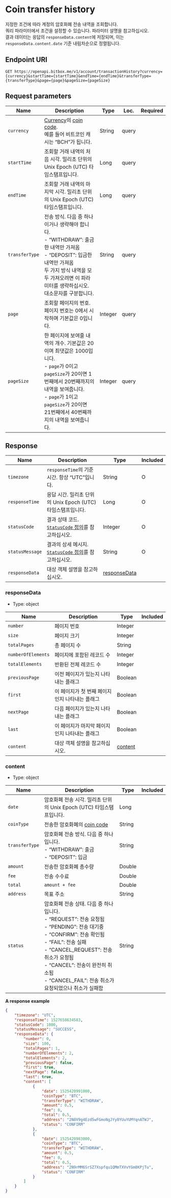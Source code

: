 # Coin transfer history

지정한 조건에 따라 계정의 암호화폐 전송 내역을 조회합니다. <br/>
쿼리 파라미터에서 조건을 설정할 수 있습니다. 파라미터 설명을 참고하십시오. <br/>
결과 데이터는 응답의 `responseData.content`에 저장되며, 이는 `responseData.content.date` 기준 내림차순으로 정렬됩니다.

## Endpoint URI

```
GET https://openapi.bitbox.me/v1/account/transactionHistory?currency={currency}&startTime={startTime}&endTime={endTime}&transferType={transferType}&page={page}&pageSize={pageSize}
```

## Request parameters

| Name                       | Description                                                                            | Type  | Loc.  | Required |
| -------------------------- | -------------------------------------------------------------------------------------- | ----- | ----- | -------- |
| `currency`                 | [Currency](/5_Terms.md#currency-for-coin-trading)의 [coin code](/5_Terms.md#coin-code). <br/>예를 들어 비트코인 캐시는 “BCH”가 됩니다. | String  | query |       |          |
| `startTime`                | 조회할 거래 내역의 처음 시각. 밀리초 단위의 Unix Epoch (UTC) 타임스탬프입니다.  | Long  | query |          |
| `endTime`                  | 조회할 거래 내역의 마지막 시각. 밀리초 단위의 Unix Epoch (UTC) 타임스탬프입니다.  | Long  | query |          |
| `transferType`             | 전송 방식. 다음 중 하나이거나 생략해야 합니다. <br/>- “WITHDRAW”: 출금한 내역만 가져옴 <br/>- “DEPOSIT”: 입금한 내역만 가져옴 <br/>두 가지 방식 내역을 모두 가져오려면 이 파라미터를 생략하십시오. <br/>대소문자를 구분합니다. | String | query | |
| `page` | 조회할 페이지의 번호. <br/>페이지 번호는 0에서 시작하며 기본값은 0입니다. | Integer | query | |
| `pageSize` | 한 페이지에 보여줄 내역의 개수. 기본값은 20이며 최댓값은 1000입니다. <br/>- `page`가 0이고 `pageSize`가 20이면 1번째에서 20번째까지의 내역을 보여줍니다. <br/>- `page`가 1이고 `pageSize`가 20이면 21번째에서 40번째까지의 내역을 보여줍니다. | Integer | query | |

## Response

| Name            | Description                                                          | Type                          | Included |
| --------------- | -------------------------------------------------------------------- | ----------------------------- | -------- |
| `timezone`      | `responseTime`의 기준 시간. 항상 “UTC”입니다.                                  | String                        | O        |
| `responseTime`  | 응답 시간. 밀리초 단위의 Unix Epoch (UTC) 타임스탬프입니다.                            | Long                          | O        |
| `statusCode`    | 결과 상태 코드. [`StatusCode` 정의](/1_Overview.md#statuscode-정의)를 참고하십시오.   | Integer                       | O        |
| `statusMessage` | 결과의 상세 메시지. [`StatusCode` 정의](/1_Overview.md#statuscode-정의)를 참고하십시오. | String                        | O        |
| `responseData`  | 대상 객체 설명을 참고하십시오.                                                    | [responseData](#responsedata) |          |

### responseData

  - Type: object

| Name               | Description                | Type    | Included |
| ------------------ | -------------------------- | ------- | -------- |
| `number`           | 페이지 번호                   | Integer |          |
| `size`             | 페이지 크기                   | Integer |          |
| `totalPages`       | 총 페이지 수                  | String  |          |
| `numberOfElements` | 페이지에 포함된 레코드 수        | Integer |          |
| `totalElements`    | 반환된 전체 레코드 수           | Integer |          |
| `previousPage`     | 이전 페이지가 있는지 나타내는 플래그         | Boolean |          |
| `first`            | 이 페이지가 첫 번째 페이지인지 나타내는 플래그 | Boolean |          |
| `nextPage`         | 다음 페이지가 있는지 나타내는 플래그         | Boolean |          |
| `last`             | 이 페이지가 마지막 페이지인지 나타내는 플래그  | Boolean |          |
| `content`          | 대상 객체 설명을 참고하십시오.     | [content](#content)        |         |          |

### content

  - Type: object

| Name           | Description                                    | Type   | Included |
| -------------- | ---------------------------------------------- | ------ | -------- |
| `date`         | 암호화폐 전송 시각. 밀리초 단위의 Unix Epoch (UTC) 타임스탬프입니다. | Long   |          |
| `coinType`     | 전송한 암호화폐의 [coin code](/5_Terms.md#coin-code)   | String |          |
| `transferType` | 암호화폐 전송 방식. 다음 중 하나입니다.  <br/>- “WITHDRAW”: 출금 <br/>- “DEPOSIT”: 입금 | String | |
| `amount` | 전송한 암호화폐 총수량 | Double | |
| `fee` | 전송 수수료 | Double | |
| `total` | `amount + fee` | Double | |
| `address` | 목표 주소 | String | |
| `status` | 암호화폐 전송 상태. 다음 중 하나입니다. <br/>- “REQUEST”: 전송 요청됨 <br/>- “PENDING”: 전송 대기중 <br/>- “CONFIRM”: 전송 확인됨 <br/>- “FAIL”: 전송 실패 <br/>- “CANCEL_REQUEST”: 전송 취소가 요청됨 <br/>- “CANCEL”: 전송이 완전히 취소됨 <br/>- “CANCEL_FAIL”: 전송 취소가 요청되었으나 취소가 실패함 | String | |

**A response example**

``` json
{
    "timezone": "UTC",
    "responseTime": 1527658634583,
    "statusCode": 1000,
    "statusMessage": "SUCCESS",
    "responseData": {
        "number": 0,
        "size": 100,
        "totalPages": 1,
        "numberOfElements": 2,
        "totalElements": 2,
        "previousPage": false,
        "first": true,
        "nextPage": false,
        "last": true,
        "content": [
            {
                "date": 1525420991000,
                "coinType": "BTC",
                "transferType": "WITHDRAW",
                "amount": 0.5,
                "fee": 0,
                "total": 0.5,
                "address": "2N8V9g4Ezd5wFGmoNgJYy8YUuYUMYqnATWJ",
                "status": "CONFIRM"
            },
            {
                "date": 1525420983000,
                "coinType": "BTC",
                "transferType": "WITHDRAW",
                "amount": 0.5,
                "fee": 0,
                "total": 0.5,
                "address": "2N9rMM6SrSZ7Xspfqu1QMmTXVvYGm8KPjTu",
                "status": "CONFIRM"
            }
        ]
    }
}
```
